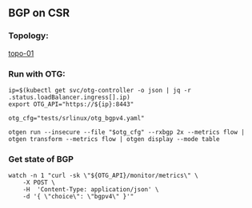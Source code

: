 ## BGP on CSR

### Topology:

[topo-01](/manifests/topo-01/topology.md)


### Run with OTG:
```
ip=$(kubectl get svc/otg-controller -o json | jq -r .status.loadBalancer.ingress[].ip)
export OTG_API="https://${ip}:8443"

otg_cfg="tests/srlinux/otg_bgpv4.yaml"

otgen run --insecure --file "$otg_cfg" --rxbgp 2x --metrics flow | otgen transform --metrics flow | otgen display --mode table
```

### Get state of BGP
```
watch -n 1 "curl -sk \"${OTG_API}/monitor/metrics\" \
    -X POST \
    -H  'Content-Type: application/json' \
    -d '{ \"choice\": \"bgpv4\" }'"
```


